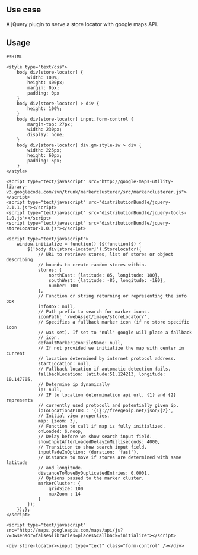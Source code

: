 <!-- !/usr/bin/env markdown
-*- coding: utf-8 -*- -->

<!-- region header

Copyright Torben Sickert 16.12.2012

License
-------

This library written by Torben Sickert stand under a creative commons naming
3.0 unported license. see http://creativecommons.org/licenses/by/3.0/deed.de

endregion -->

<!--|deDE:Einsatz-->
Use case
--------

A jQuery plugin to serve a store locator with google maps API.
<!--deDE:
    Ein jQuery-Plugin zum Bereitstellen eines Google-Maps-Storelocator.
-->

<!--|deDE:Verwendung-->
Usage
-----

<!--showExample-->

    #!HTML

    <style type="text/css">
        body div[store-locator] {
            width: 100%;
            height: 400px;
            margin: 0px;
            padding: 0px
        }
        body div[store-locator] > div {
            height: 100%;
        }
        body div[store-locator] input.form-control {
            margin-top: 27px;
            width: 230px;
            display: none;
        }
        body div[store-locator] div.gm-style-iw > div {
            width: 225px;
            height: 60px;
            padding: 5px;
        }
    </style>

    <script type="text/javascript" src="http://google-maps-utility-library-v3.googlecode.com/svn/trunk/markerclusterer/src/markerclusterer.js"></script>
    <script type="text/javascript" src="distributionBundle/jquery-2.1.1.js"></script>
    <script type="text/javascript" src="distributionBundle/jquery-tools-1.0.js"></script>
    <script type="text/javascript" src="distributionBundle/jquery-storeLocator-1.0.js"></script>

    <script type="text/javascript">
        window.initialize = function() {$(function($) {
            $('body div[store-locator]').StoreLocator({
                // URL to retrieve stores, list of stores or object describing
                // bounds to create random stores within.
                stores: {
                    northEast: {latitude: 85, longitude: 180},
                    southWest: {latitude: -85, longitude: -180},
                    number: 100
                },
                // Function or string returning or representing the info box
                infoBox: null,
                // Path prefix to search for marker icons.
                iconPath: '/webAsset/image/storeLocator/',
                // Specifies a fallback marker icon (if no store specific icon
                // was set). If set to "null" google will place a fallback
                // icon.
                defaultMarkerIconFileName: null,
                // If not provided we initialize the map with center in current
                // location determined by internet protocol address.
                startLocation: null,
                // Fallback location if automatic detection fails.
                fallbackLocation: latitude:51.124213, longitude: 10.147705,
                // Determine ip dynamically
                ip: null,
                // IP to location determination api url. {1} and {2} represents
                // currently used protocoll and potentially given ip.
                ipToLocationAPIURL: '{1}://freegeoip.net/json/{2}',
                // Initial view properties.
                map: {zoom: 3},
                // Function to call if map is fully initialized.
                onLoaded: $.noop,
                // Delay before we show search input field.
                showInputAfterLoadedDelayInMilliseconds: 4000,
                // Transition to show search input field.
                inputFadeInOption: {duration: 'fast'},
                // Distance to move if stores are determined with same latitude
                // and longitude.
                distanceToMoveByDuplicatedEntries: 0.0001,
                // Options passed to the marker cluster.
                markerCluster: {
                    gridSize: 100
                    maxZoom : 14
                }
            });
        });};
    </script>

    <script type="text/javascript" src="http://maps.googleapis.com/maps/api/js?v=3&sensor=false&libraries=places&callback=initialize"></script>

    <div store-locator><input type="text" class="form-control" /></div>

<!-- region modline

vim: set tabstop=4 shiftwidth=4 expandtab:
vim: foldmethod=marker foldmarker=region,endregion:

endregion -->
